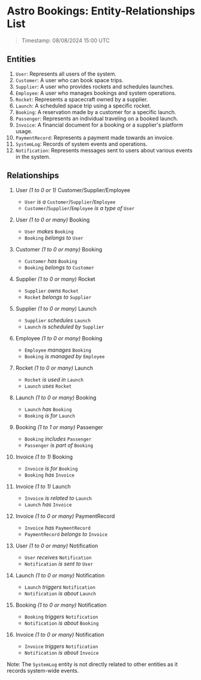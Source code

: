 # Astro Bookings: Entity-Relationships List

> Timestamp: 08/08/2024 15:00 UTC

## Entities

1. `User`: Represents all users of the system.
2. `Customer`: A user who can book space trips.
3. `Supplier`: A user who provides rockets and schedules launches.
4. `Employee`: A user who manages bookings and system operations.
5. `Rocket`: Represents a spacecraft owned by a supplier.
6. `Launch`: A scheduled space trip using a specific rocket.
7. `Booking`: A reservation made by a customer for a specific launch.
8. `Passenger`: Represents an individual traveling on a booked launch.
9. `Invoice`: A financial document for a booking or a supplier's platform usage.
10. `PaymentRecord`: Represents a payment made towards an invoice.
11. `SystemLog`: Records of system events and operations.
12. `Notification`: Represents messages sent to users about various events in the system.

## Relationships

1. User _(1 to 0 or 1)_ Customer/Supplier/Employee
   - `User` _is a_ `Customer`/`Supplier`/`Employee`
   - `Customer`/`Supplier`/`Employee` _is a type of_ `User`

2. User _(1 to 0 or many)_ Booking
   - `User` _makes_ `Booking`
   - `Booking` _belongs to_ `User`

3. Customer _(1 to 0 or many)_ Booking
   - `Customer` _has_ `Booking`
   - `Booking` _belongs to_ `Customer`

4. Supplier _(1 to 0 or many)_ Rocket
   - `Supplier` _owns_ `Rocket`
   - `Rocket` _belongs to_ `Supplier`

5. Supplier _(1 to 0 or many)_ Launch
   - `Supplier` _schedules_ `Launch`
   - `Launch` _is scheduled by_ `Supplier`

6. Employee _(1 to 0 or many)_ Booking
   - `Employee` _manages_ `Booking`
   - `Booking` _is managed by_ `Employee`

7. Rocket _(1 to 0 or many)_ Launch
   - `Rocket` _is used in_ `Launch`
   - `Launch` _uses_ `Rocket`

8. Launch _(1 to 0 or many)_ Booking
   - `Launch` _has_ `Booking`
   - `Booking` _is for_ `Launch`

9. Booking _(1 to 1 or many)_ Passenger
   - `Booking` _includes_ `Passenger`
   - `Passenger` _is part of_ `Booking`

10. Invoice _(1 to 1)_ Booking
    - `Invoice` _is for_ `Booking`
    - `Booking` _has_ `Invoice`

11. Invoice _(1 to 1)_ Launch
    - `Invoice` _is related to_ `Launch`
    - `Launch` _has_ `Invoice`

12. Invoice _(1 to 0 or many)_ PaymentRecord
    - `Invoice` _has_ `PaymentRecord`
    - `PaymentRecord` _belongs to_ `Invoice`

13. User _(1 to 0 or many)_ Notification
    - `User` _receives_ `Notification`
    - `Notification` _is sent to_ `User`

14. Launch _(1 to 0 or many)_ Notification
    - `Launch` _triggers_ `Notification`
    - `Notification` _is about_ `Launch`

15. Booking _(1 to 0 or many)_ Notification
    - `Booking` _triggers_ `Notification`
    - `Notification` _is about_ `Booking`

16. Invoice _(1 to 0 or many)_ Notification
    - `Invoice` _triggers_ `Notification`
    - `Notification` _is about_ `Invoice`

Note: The `SystemLog` entity is not directly related to other entities as it records system-wide events.

